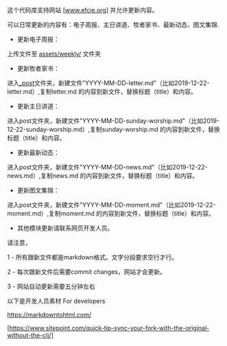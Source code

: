 这个代码库支持网站 [www.efcie.org] 并允许更新内容。

可以日常更新的内容有：电子周报、主日讲道、牧者家书、最新动态、图文集锦.

* 更新电子周报：

上传文件至 [assets/weekly/](https://github.com/efcie/efcie.github.io/tree/master/assets/weekly) 文件夹

* 更新牧者家书：

进入[_post](https://github.com/efcie/efcie.github.io/tree/master/_posts)文件夹，新建文件"YYYY-MM-DD-letter.md"（比如2019-12-22-letter.md）,复制letter.md 的内容到新文件，替换标题（title）和内容。

* 更新主日讲道：

进入post文件夹，新建文件"YYYY-MM-DD-sunday-worship.md"（比如2019-12-22-sunday-worship.md）,复制sunday-worship.md 的内容到新文件，替换标题（title）和内容。

* 更新最新动态：

进入post文件夹，新建文件"YYYY-MM-DD-news.md"（比如2019-12-22-news.md）,复制news.md 的内容到新文件，替换标题（title）和内容。

* 更新图文集锦：

进入post文件夹，新建文件"YYYY-MM-DD-moment.md"（比如2019-12-22-moment.md）,复制moment.md 的内容到新文件，替换标题（title）和内容。

* 其他模块更新请联系网页开发人员。

请注意，

1 - 所有跟新文件都是markdown格式。文字分段要求空行才行。

2 - 每次跟新文件后需要commit changes，网站才会更新。

3 - 网站自动更新需要五分钟左右


以下是开发人员素材 For developers

https://markdowntohtml.com/

[https://www.sitepoint.com/quick-tip-sync-your-fork-with-the-original-without-the-cli/]
